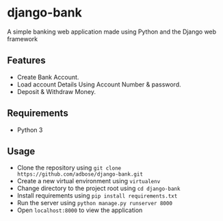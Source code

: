 # django-bank

A simple banking web application made using Python and the Django web framework

## Features
* Create Bank Account.
* Load account Details Using Account Number & password.
* Deposit & Withdraw Money.

## Requirements
* Python 3

## Usage
* Clone the repository using `git clone https://github.com/adbose/django-bank.git`
* Create a new virtual environment using `virtualenv`
* Change directory to the project root using `cd django-bank`
* Install requirements using `pip install requirements.txt`
* Run the server using `python manage.py runserver 8000`
* Open `localhost:8000` to view the application

